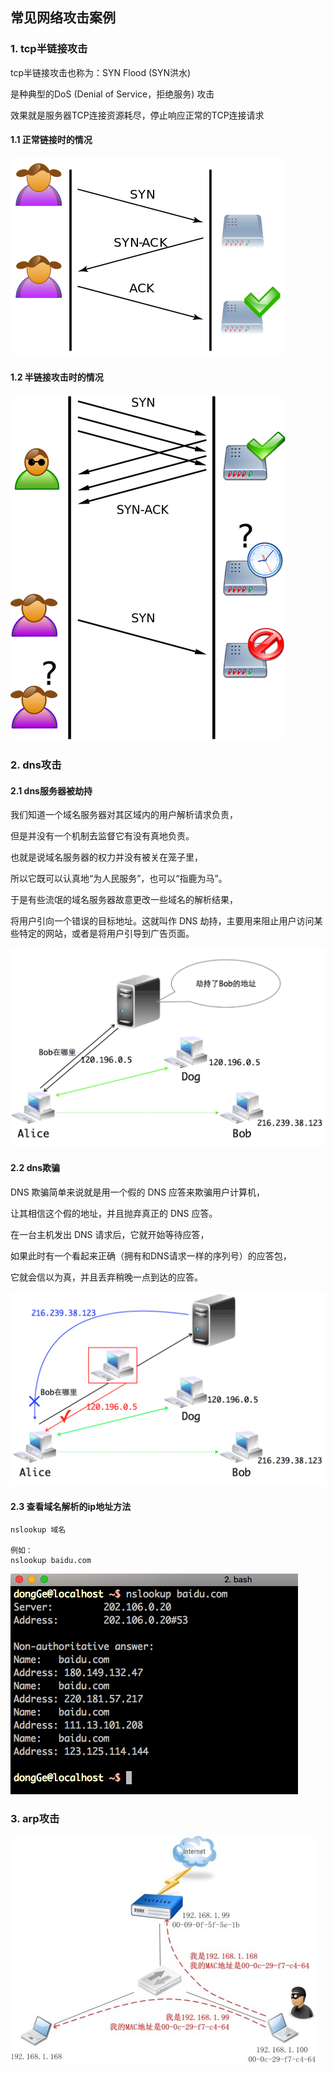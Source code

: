 ## 常见网络攻击案例
### 1. tcp半链接攻击
tcp半链接攻击也称为：SYN Flood (SYN洪水)

是种典型的DoS (Denial of Service，拒绝服务) 攻击

效果就是服务器TCP连接资源耗尽，停止响应正常的TCP连接请求

#### 1.1 正常链接时的情况

![alt文本](Images/tcp正常.png "Title")

#### 1.2 半链接攻击时的情况

![alt文本](Images/tcp半链接攻击.png "Title")

### 2. dns攻击
#### 2.1 dns服务器被劫持
我们知道一个域名服务器对其区域内的用户解析请求负责，

但是并没有一个机制去监督它有没有真地负责。

也就是说域名服务器的权力并没有被关在笼子里，

所以它既可以认真地“为人民服务”，也可以“指鹿为马”。

于是有些流氓的域名服务器故意更改一些域名的解析结果，

将用户引向一个错误的目标地址。这就叫作 DNS 劫持，主要用来阻止用户访问某些特定的网站，或者是将用户引导到广告页面。

![alt文本](Images/dns劫持.png "Title")

#### 2.2 dns欺骗
DNS 欺骗简单来说就是用一个假的 DNS 应答来欺骗用户计算机，

让其相信这个假的地址，并且抛弃真正的 DNS 应答。

在一台主机发出 DNS 请求后，它就开始等待应答，

如果此时有一个看起来正确（拥有和DNS请求一样的序列号）的应答包，

它就会信以为真，并且丢弃稍晚一点到达的应答。

![alt文本](Images/dns欺骗.png "Title")

#### 2.3 查看域名解析的ip地址方法
    nslookup 域名

    例如：
    nslookup baidu.com

![alt文本](Images/nslookup.png "Title")

### 3. arp攻击
![alt文本](Images/arp攻击.jpeg "Title")
